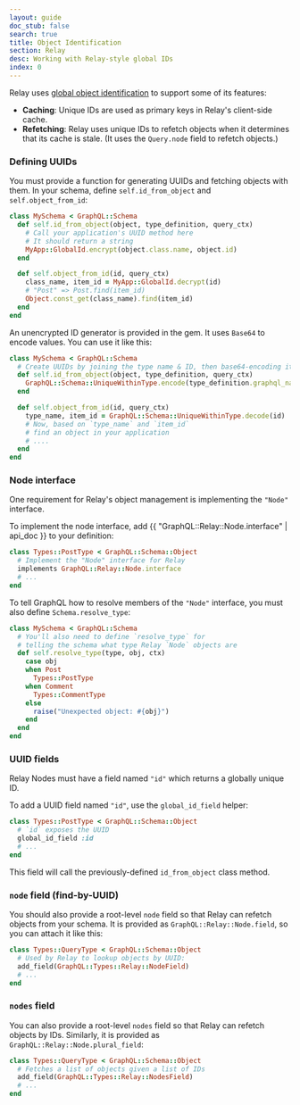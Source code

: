 ```yaml
---
layout: guide
doc_stub: false
search: true
title: Object Identification
section: Relay
desc: Working with Relay-style global IDs
index: 0
---
```


Relay uses [global object identification](https://facebook.github.io/relay/graphql/objectidentification.htm) to support some of its features:

- __Caching__: Unique IDs are used as primary keys in Relay's client-side cache.
- __Refetching__: Relay uses unique IDs to refetch objects when it determines that its cache is stale. (It uses the `Query.node` field to refetch objects.)

### Defining UUIDs

You must provide a function for generating UUIDs and fetching objects with them. In your schema, define `self.id_from_object` and `self.object_from_id`:

```ruby
class MySchema < GraphQL::Schema
  def self.id_from_object(object, type_definition, query_ctx)
    # Call your application's UUID method here
    # It should return a string
    MyApp::GlobalId.encrypt(object.class.name, object.id)
  end

  def self.object_from_id(id, query_ctx)
    class_name, item_id = MyApp::GlobalId.decrypt(id)
    # "Post" => Post.find(item_id)
    Object.const_get(class_name).find(item_id)
  end
end
```

An unencrypted ID generator is provided in the gem. It uses `Base64` to encode values. You can use it like this:

```ruby
class MySchema < GraphQL::Schema
  # Create UUIDs by joining the type name & ID, then base64-encoding it
  def self.id_from_object(object, type_definition, query_ctx)
    GraphQL::Schema::UniqueWithinType.encode(type_definition.graphql_name, object.id)
  end

  def self.object_from_id(id, query_ctx)
    type_name, item_id = GraphQL::Schema::UniqueWithinType.decode(id)
    # Now, based on `type_name` and `item_id`
    # find an object in your application
    # ....
  end
end
```

### Node interface

One requirement for Relay's object management is implementing the `"Node"` interface.

To implement the node interface, add {{ "GraphQL::Relay::Node.interface" | api_doc }} to your definition:

```ruby
class Types::PostType < GraphQL::Schema::Object
  # Implement the "Node" interface for Relay
  implements GraphQL::Relay::Node.interface
  # ...
end
```

To tell GraphQL how to resolve members of the `"Node"` interface, you must also define `Schema.resolve_type`:

```ruby
class MySchema < GraphQL::Schema
  # You'll also need to define `resolve_type` for
  # telling the schema what type Relay `Node` objects are
  def self.resolve_type(type, obj, ctx)
    case obj
    when Post
      Types::PostType
    when Comment
      Types::CommentType
    else
      raise("Unexpected object: #{obj}")
    end
  end
end
```

### UUID fields

Relay Nodes must have a field named `"id"` which returns a globally unique ID.

To add a UUID field named `"id"`, use the `global_id_field` helper:

```ruby
class Types::PostType < GraphQL::Schema::Object
  # `id` exposes the UUID
  global_id_field :id
  # ...
end
```

This field will call the previously-defined `id_from_object` class method.

### `node` field (find-by-UUID)

You should also provide a root-level `node` field so that Relay can refetch objects from your schema. It is provided as `GraphQL::Relay::Node.field`, so you can attach it like this:

```ruby
class Types::QueryType < GraphQL::Schema::Object
  # Used by Relay to lookup objects by UUID:
  add_field(GraphQL::Types::Relay::NodeField)
  # ...
end
```

### `nodes` field

You can also provide a root-level `nodes` field so that Relay can refetch objects by IDs. Similarly, it is provided as `GraphQL::Relay::Node.plural_field`:

```ruby
class Types::QueryType < GraphQL::Schema::Object
  # Fetches a list of objects given a list of IDs
  add_field(GraphQL::Types::Relay::NodesField)
  # ...
end
```
